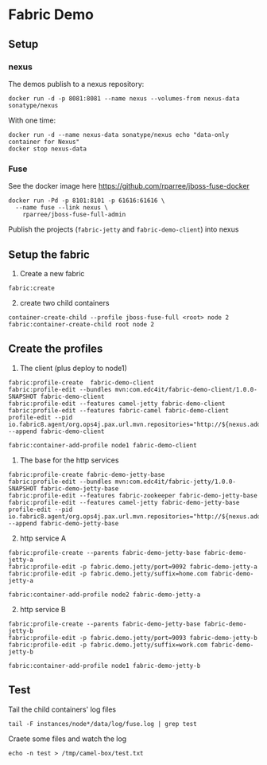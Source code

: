# Fabric Demo

## Setup

### nexus

The demos publish to a nexus repository:

```
docker run -d -p 8081:8081 --name nexus --volumes-from nexus-data sonatype/nexus
```

With one time:

```
docker run -d --name nexus-data sonatype/nexus echo "data-only container for Nexus"
docker stop nexus-data
```

### Fuse

See the docker image here https://github.com/rparree/jboss-fuse-docker

```
docker run -Pd -p 8101:8101 -p 61616:61616 \
  --name fuse --link nexus \
    rparree/jboss-fuse-full-admin
```

Publish the projects (`fabric-jetty` and `fabric-demo-client`) into nexus

## Setup the fabric

1. Create a new fabric

```shell
fabric:create 
```

2. create two child containers

```shell
container-create-child --profile jboss-fuse-full <root> node 2
fabric:container-create-child root node 2
```

## Create the profiles

1. The client (plus deploy to node1)

```shell
fabric:profile-create  fabric-demo-client
fabric:profile-edit --bundles mvn:com.edc4it/fabric-demo-client/1.0.0-SNAPSHOT fabric-demo-client
fabric:profile-edit --features camel-jetty fabric-demo-client
fabric:profile-edit --features fabric-camel fabric-demo-client
profile-edit --pid io.fabric8.agent/org.ops4j.pax.url.mvn.repositories="http://${nexus.addr}:${nexus.port}/content/repositories/snapshots@id=nexus.snapshot.repo@snapshots" --append fabric-demo-client

fabric:container-add-profile node1 fabric-demo-client
```

1. The base for the http services

```shell
fabric:profile-create fabric-demo-jetty-base
fabric:profile-edit --bundles mvn:com.edc4it/fabric-jetty/1.0.0-SNAPSHOT fabric-demo-jetty-base
fabric:profile-edit --features fabric-zookeeper fabric-demo-jetty-base
fabric:profile-edit --features camel-jetty fabric-demo-jetty-base
profile-edit --pid io.fabric8.agent/org.ops4j.pax.url.mvn.repositories="http://${nexus.addr}:${nexus.port}/content/repositories/snapshots@id=nexus.snapshot.repo@snapshots" --append fabric-demo-jetty-base

```

2. http service A

```shell
fabric:profile-create --parents fabric-demo-jetty-base fabric-demo-jetty-a
fabric:profile-edit -p fabric.demo.jetty/port=9092 fabric-demo-jetty-a 
fabric:profile-edit -p fabric.demo.jetty/suffix=home.com fabric-demo-jetty-a

fabric:container-add-profile node2 fabric-demo-jetty-a
```
2. http service B

```shell
fabric:profile-create --parents fabric-demo-jetty-base fabric-demo-jetty-b
fabric:profile-edit -p fabric.demo.jetty/port=9093 fabric-demo-jetty-b
fabric:profile-edit -p fabric.demo.jetty/suffix=work.com fabric-demo-jetty-b

fabric:container-add-profile node1 fabric-demo-jetty-b
```

## Test

Tail the child containers' log files 

```shell
tail -F instances/node*/data/log/fuse.log | grep test
```

Craete some files and watch the log

```shell
echo -n test > /tmp/camel-box/test.txt
```

